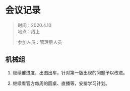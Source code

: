 # 会议记录

> 时间：2020.4.10  
> 地点：线上
>
> 参加人员：管理层人员

## 

## 机械组

1. 继续催进度，出图出车，针对第一版出现的问题予以改进。

2. 继续看官方每周的圆桌、直播等，安排学习计划。